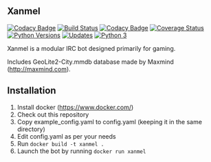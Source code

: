Xanmel
------
[![Codacy Badge](https://api.codacy.com/project/badge/Grade/3d0ba1bff5154dbd8c65b28d5a7b94ca)](https://www.codacy.com/app/nsavch/xanmel?utm_source=github.com&utm_medium=referral&utm_content=nsavch/xanmel&utm_campaign=badger)
[![Build Status](https://travis-ci.org/nsavch/xanmel.svg?branch=master)](https://travis-ci.org/nsavch/xanmel)
[![Codacy Badge](https://api.codacy.com/project/badge/Grade/3d0ba1bff5154dbd8c65b28d5a7b94ca)](https://www.codacy.com/app/nsavch/xanmel?utm_source=github.com&amp;utm_medium=referral&amp;utm_content=nsavch/xanmel&amp;utm_campaign=Badge_Grade)
[![Coverage Status](https://coveralls.io/repos/github/nsavch/xanmel/badge.svg?branch=master)](https://coveralls.io/github/nsavch/xanmel?branch=master)
[![Python Versions](https://img.shields.io/badge/python-3.5%2C%203.6--dev-blue.svg)](https://img.shields.io/badge/python-3.5%2C%203.6--dev-blue.svg)
[![Updates](https://pyup.io/repos/github/nsavch/xanmel/shield.svg)](https://pyup.io/repos/github/nsavch/xanmel/)
[![Python 3](https://pyup.io/repos/github/nsavch/xanmel/python-3-shield.svg)](https://pyup.io/repos/github/nsavch/xanmel/)


Xanmel is a modular IRC bot designed primarily for gaming.

Includes GeoLite2-City.mmdb database made by Maxmind (http://maxmind.com).


Installation
------------

  1. Install docker (https://www.docker.com/)
  2. Check out this repository
  3. Copy example_config.yaml to config.yaml (keeping it in the same directory)
  4. Edit config.yaml as per your needs
  5. Run `docker build -t xanmel .`
  6. Launch the bot by running `docker run xanmel`
